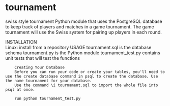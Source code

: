 # tournament
swiss style tournament
Python module that uses the PostgreSQL database to keep track of players and matches in a game tournament.
The game tournament will use the Swiss system for pairing up players in each round.

INSTALLATION    
        Linux: install from a repository
USAGE
        tournament.sql is the database schema
        tournament.py is the Python module
        tournament_test.py contains unit tests that will test the functions
        
        Creating Your Database
        Before you can run your code or create your tables, you'll need to use the create database command in psql to create the database. Use the name tournament for your database.  
        Use the command \i tournament.sql to import the whole file into psql at once.
        
        run python tournament_test.py
